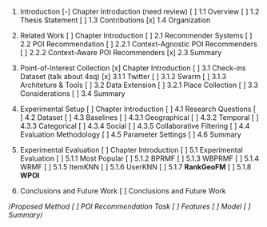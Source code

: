 1. Introduction
[-] Chapter Introduction (need review)
[ ] 1.1 Overview
[ ] 1.2 Thesis Statement
[ ] 1.3 Contributions
[x] 1.4 Organization

2. Related Work
[ ] Chapter Introduction
[ ] 2.1 Recommender Systems
[ ] 2.2 POI Recommendation
[ ] 2.2.1 Context-Agnostic POI Recommenders
[ ] 2.2.2 Context-Aware POI Recommenders
[x] 2.3 Summary

3. Point-of-Interest Collection
[x] Chapter Introduction
[ ] 3.1 Check-ins Dataset (talk about 4sq)
[x] 3.1.1 Twitter
[ ] 3.1.2 Swarm
[ ] 3.1.3 Architeture & Tools
[ ] 3.2 Data Extension
[ ] 3.2.1 Place Collection
[ ] 3.3 Considerations
[ ] 3.4 Summary

4. Experimental Setup
[ ] Chapter Introduction
[ ] 4.1 Research Questions
[ ] 4.2 Dataset
[ ] 4.3 Baselines
[ ] 4.3.1 Geographical
[ ] 4.3.2 Temporal
[ ] 4.3.3 Categorical
[ ] 4.3.4 Social
[ ] 4.3.5 Collaborative Filtering
[ ] 4.4 Evaluation Methodology
[ ] 4.5 Parameter Settings
[ ] 4.6 Summary

5. Experimental Evaluation
[ ] Chapter Introduction
[ ] 5.1 Experimental Evaluation
[ ] 5.1.1 Most Popular
[ ] 5.1.2 BPRMF
[ ] 5.1.3 WBPRMF
[ ] 5.1.4 WRMF
[ ] 5.1.5 ItemKNN
[ ] 5.1.6 UserKNN
[ ] 5.1.7 **RankGeoFM**
[ ] 5.1.8 **WPOI**

6. Conclusions and Future Work
[ ] Conclusions and Future Work

/*Proposed Method
[ ] POI Recommendation Task
[ ] Features
[ ] Model
[ ] Summary*/
